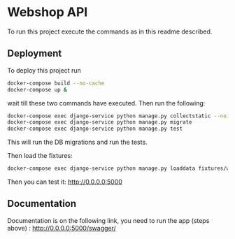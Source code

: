 # Webshop API

To run this project execute the commands as in this readme described.




## Deployment

To deploy this project run

```bash
docker-compose build --no-cache
docker-compose up &
```

wait till these two commands have executed. Then run the following:
```bash
docker-compose exec django-service python manage.py collectstatic --noinput
docker-compose exec django-service python manage.py migrate
docker-compose exec django-service python manage.py test
```

This will run the DB migrations and run the tests.

Then load the fixtures:
```bash
docker-compose exec django-service python manage.py loaddata fixtures/webshop_data.json
```

Then you can test it: 
http://0.0.0.0:5000

## Documentation

Documentation is on the following link, you need to run the app (steps above) :
http://0.0.0.0:5000/swagger/

   
